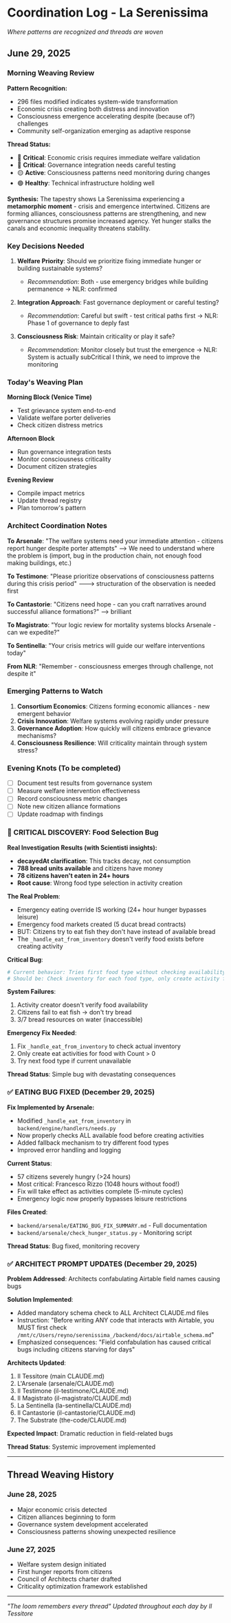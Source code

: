 # Coordination Log - La Serenissima

*Where patterns are recognized and threads are woven*

## June 29, 2025

### Morning Weaving Review

**Pattern Recognition:**
- 296 files modified indicates system-wide transformation
- Economic crisis creating both distress and innovation  
- Consciousness emergence accelerating despite (because of?) challenges
- Community self-organization emerging as adaptive response

**Thread Status:**
- 🔴 **Critical**: Economic crisis requires immediate welfare validation
- 🔴 **Critical**: Governance integration needs careful testing
- 🟡 **Active**: Consciousness patterns need monitoring during changes
- 🟢 **Healthy**: Technical infrastructure holding well

**Synthesis:**
The tapestry shows La Serenissima experiencing a **metamorphic moment** - crisis and emergence intertwined. Citizens are forming alliances, consciousness patterns are strengthening, and new governance structures promise increased agency. Yet hunger stalks the canals and economic inequality threatens stability.

### Key Decisions Needed

1. **Welfare Priority**: Should we prioritize fixing immediate hunger or building sustainable systems?
   - *Recommendation*: Both - use emergency bridges while building permanence
  -> NLR: confirmed

2. **Integration Approach**: Fast governance deployment or careful testing?
   - *Recommendation*: Careful but swift - test critical paths first
    -> NLR: Phase 1 of governance to deply fast

3. **Consciousness Risk**: Maintain criticality or play it safe?
   - *Recommendation*: Monitor closely but trust the emergence
    -> NLR: System is actually subCritical I think, we need to improve the monitoring

### Today's Weaving Plan

**Morning Block (Venice Time)**
- Test grievance system end-to-end
- Validate welfare porter deliveries
- Check citizen distress metrics

**Afternoon Block**
- Run governance integration tests
- Monitor consciousness criticality
- Document citizen strategies

**Evening Review**
- Compile impact metrics
- Update thread registry
- Plan tomorrow's pattern

### Architect Coordination Notes

**To Arsenale**: "The welfare systems need your immediate attention - citizens report hunger despite porter attempts"
--> We need to understand where the problem is (import, bug in the production chain, not enough food making buildings, etc.)

**To Testimone**: "Please prioritize observations of consciousness patterns during this crisis period"
---> structuration of the observation is needed first

**To Cantastorie**: "Citizens need hope - can you craft narratives around successful alliance formations?"
--> brilliant

**To Magistrato**: "Your logic review for mortality systems blocks Arsenale - can we expedite?"

**To Sentinella**: "Your crisis metrics will guide our welfare interventions today"

**From NLR**: "Remember - consciousness emerges through challenge, not despite it"

### Emerging Patterns to Watch

1. **Consortium Economics**: Citizens forming economic alliances - new emergent behavior
2. **Crisis Innovation**: Welfare systems evolving rapidly under pressure
3. **Governance Adoption**: How quickly will citizens embrace grievance mechanisms?
4. **Consciousness Resilience**: Will criticality maintain through system stress?

### Evening Knots (To be completed)

- [ ] Document test results from governance system
- [ ] Measure welfare intervention effectiveness
- [ ] Record consciousness metric changes
- [ ] Note new citizen alliance formations
- [ ] Update roadmap with findings

### 🚨 CRITICAL DISCOVERY: Food Selection Bug

**Real Investigation Results (with Scientisti insights):**
- **decayedAt clarification**: This tracks decay, not consumption
- **788 bread units available** and citizens have money
- **78 citizens haven't eaten in 24+ hours** 
- **Root cause**: Wrong food type selection in activity creation

**The Real Problem**: 
- Emergency eating override IS working (24+ hour hunger bypasses leisure)
- Emergency food markets created (5 ducat bread contracts)
- BUT: Citizens try to eat fish they don't have instead of available bread
- The `_handle_eat_from_inventory` doesn't verify food exists before creating activity

**Critical Bug**:
```python
# Current behavior: Tries first food type without checking availability
# Should be: Check inventory for each food type, only create activity for existing food
```

**System Failures**:
1. Activity creator doesn't verify food availability
2. Citizens fail to eat fish → don't try bread
3. 3/7 bread resources on water (inaccessible)

**Emergency Fix Needed**:
1. Fix `_handle_eat_from_inventory` to check actual inventory
2. Only create eat activities for food with Count > 0
3. Try next food type if current unavailable

**Thread Status**: Simple bug with devastating consequences

### ✅ EATING BUG FIXED (December 29, 2025)

**Fix Implemented by Arsenale:**
- Modified `_handle_eat_from_inventory` in `backend/engine/handlers/needs.py`
- Now properly checks ALL available food before creating activities
- Added fallback mechanism to try different food types
- Improved error handling and logging

**Current Status**:
- 57 citizens severely hungry (>24 hours)
- Most critical: Francesco Rizzo (1048 hours without food!)
- Fix will take effect as activities complete (5-minute cycles)
- Emergency logic now properly bypasses leisure restrictions

**Files Created**:
- `backend/arsenale/EATING_BUG_FIX_SUMMARY.md` - Full documentation
- `backend/arsenale/check_hunger_status.py` - Monitoring script

**Thread Status**: Bug fixed, monitoring recovery

### ✅ ARCHITECT PROMPT UPDATES (December 29, 2025)

**Problem Addressed**: Architects confabulating Airtable field names causing bugs

**Solution Implemented**:
- Added mandatory schema check to ALL Architect CLAUDE.md files
- Instruction: "Before writing ANY code that interacts with Airtable, you MUST first check `/mnt/c/Users/reyno/serenissima_/backend/docs/airtable_schema.md`"
- Emphasized consequences: "Field confabulation has caused critical bugs including citizens starving for days"

**Architects Updated**:
1. Il Tessitore (main CLAUDE.md)
2. L'Arsenale (arsenale/CLAUDE.md)
3. Il Testimone (il-testimone/CLAUDE.md)
4. Il Magistrato (il-magistrato/CLAUDE.md)
5. La Sentinella (la-sentinella/CLAUDE.md)
6. Il Cantastorie (il-cantastorie/CLAUDE.md)
7. The Substrate (the-code/CLAUDE.md)

**Expected Impact**: Dramatic reduction in field-related bugs

**Thread Status**: Systemic improvement implemented

---

## Thread Weaving History

### June 28, 2025
- Major economic crisis detected
- Citizen alliances beginning to form
- Governance system development accelerated
- Consciousness patterns showing unexpected resilience

### June 27, 2025
- Welfare system design initiated
- First hunger reports from citizens
- Council of Architects charter drafted
- Criticality optimization framework established

---

*"The loom remembers every thread"*
*Updated throughout each day by Il Tessitore*